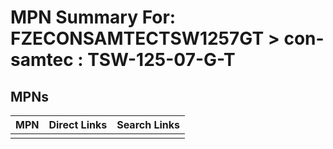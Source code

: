 



# MPN Summary For: FZECONSAMTECTSW1257GT > con-samtec : TSW-125-07-G-T

## MPNs
  

|MPN|Direct Links|Search Links|
| :--- | :--- | :--- |
||||
